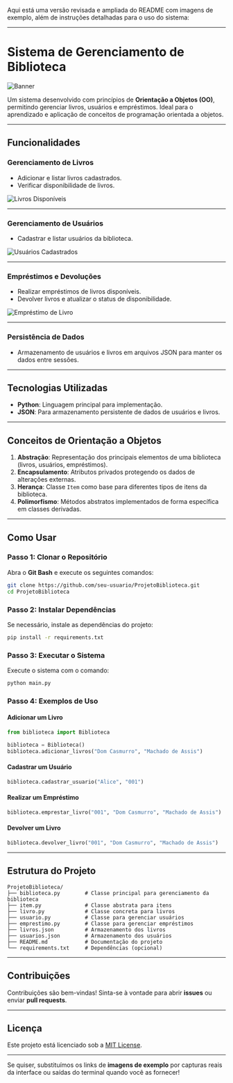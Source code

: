 Aqui está uma versão revisada e ampliada do README com imagens de exemplo, além de instruções detalhadas para o uso do sistema:

---

# **Sistema de Gerenciamento de Biblioteca**

![Banner](https://via.placeholder.com/1200x400.png?text=Sistema+de+Gerenciamento+de+Biblioteca)

Um sistema desenvolvido com princípios de **Orientação a Objetos (OO)**, permitindo gerenciar livros, usuários e empréstimos. Ideal para o aprendizado e aplicação de conceitos de programação orientada a objetos.

---

## **Funcionalidades**

### **Gerenciamento de Livros**
- Adicionar e listar livros cadastrados.
- Verificar disponibilidade de livros.

![Livros Disponíveis](https://via.placeholder.com/800x400.png?text=Exemplo+de+Livros+Cadastrados)

---

### **Gerenciamento de Usuários**
- Cadastrar e listar usuários da biblioteca.

![Usuários Cadastrados](https://via.placeholder.com/800x400.png?text=Exemplo+de+Usuários+Cadastrados)

---

### **Empréstimos e Devoluções**
- Realizar empréstimos de livros disponíveis.
- Devolver livros e atualizar o status de disponibilidade.

![Empréstimo de Livro](https://via.placeholder.com/800x400.png?text=Exemplo+de+Empréstimo+de+Livro)

---

### **Persistência de Dados**
- Armazenamento de usuários e livros em arquivos JSON para manter os dados entre sessões.

---

## **Tecnologias Utilizadas**

- **Python**: Linguagem principal para implementação.
- **JSON**: Para armazenamento persistente de dados de usuários e livros.

---

## **Conceitos de Orientação a Objetos**

1. **Abstração**: Representação dos principais elementos de uma biblioteca (livros, usuários, empréstimos).  
2. **Encapsulamento**: Atributos privados protegendo os dados de alterações externas.  
3. **Herança**: Classe `Item` como base para diferentes tipos de itens da biblioteca.  
4. **Polimorfismo**: Métodos abstratos implementados de forma específica em classes derivadas.  

---

## **Como Usar**

### **Passo 1: Clonar o Repositório**

Abra o **Git Bash** e execute os seguintes comandos:

```bash
git clone https://github.com/seu-usuario/ProjetoBiblioteca.git
cd ProjetoBiblioteca
```

### **Passo 2: Instalar Dependências**

Se necessário, instale as dependências do projeto:

```bash
pip install -r requirements.txt
```

### **Passo 3: Executar o Sistema**

Execute o sistema com o comando:

```bash
python main.py
```

### **Passo 4: Exemplos de Uso**

#### **Adicionar um Livro**
```python
from biblioteca import Biblioteca

biblioteca = Biblioteca()
biblioteca.adicionar_livros("Dom Casmurro", "Machado de Assis")
```

#### **Cadastrar um Usuário**
```python
biblioteca.cadastrar_usuario("Alice", "001")
```

#### **Realizar um Empréstimo**
```python
biblioteca.emprestar_livro("001", "Dom Casmurro", "Machado de Assis")
```

#### **Devolver um Livro**
```python
biblioteca.devolver_livro("001", "Dom Casmurro", "Machado de Assis")
```

---

## **Estrutura do Projeto**

```plaintext
ProjetoBiblioteca/
├── biblioteca.py        # Classe principal para gerenciamento da biblioteca
├── item.py              # Classe abstrata para itens
├── livro.py             # Classe concreta para livros
├── usuario.py           # Classe para gerenciar usuários
├── emprestimo.py        # Classe para gerenciar empréstimos
├── livros.json          # Armazenamento dos livros
├── usuarios.json        # Armazenamento dos usuários
├── README.md            # Documentação do projeto
└── requirements.txt     # Dependências (opcional)
```

---

## **Contribuições**

Contribuições são bem-vindas! Sinta-se à vontade para abrir **issues** ou enviar **pull requests**.

---

## **Licença**

Este projeto está licenciado sob a [MIT License](LICENSE).

---

Se quiser, substituímos os links de **imagens de exemplo** por capturas reais da interface ou saídas do terminal quando você as fornecer!
